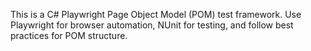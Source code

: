 <!-- Use this file to provide workspace-specific custom instructions to Copilot. For more details, visit https://code.visualstudio.com/docs/copilot/copilot-customization#_use-a-githubcopilotinstructionsmd-file -->

This is a C# Playwright Page Object Model (POM) test framework. Use Playwright for browser automation, NUnit for testing, and follow best practices for POM structure.
